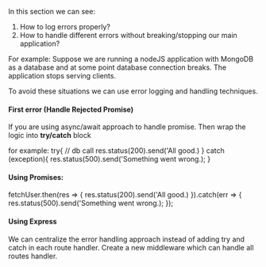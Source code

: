 In this section we can see:

1) How to log errors properly?
2) How to handle different errors without breaking/stopping our main application?

For example:
Suppose we are running a nodeJS application with MongoDB as a database and at some point database connection breaks. The application stops serving clients. 

To avoid these situations we can use error logging and handling techniques.

#### First error (Handle Rejected Promise)

If you are using async/await approach to handle promise. Then wrap the logic into **try/catch** block

for example:
try{
    // db call
    res.status(200).send('All good.)
} catch (exception){
    res.status(500).send('Something went wrong.);
}

#### Using Promises:

fetchUser.then(res => {
    res.status(200).send('All good.)
}).catch(err => { 
    res.status(500).send('Something went wrong.);
});

#### Using Express
We can centralize the error handling approach instead of adding try and catch in each route handler.
Create a new middleware which can handle all routes handler.